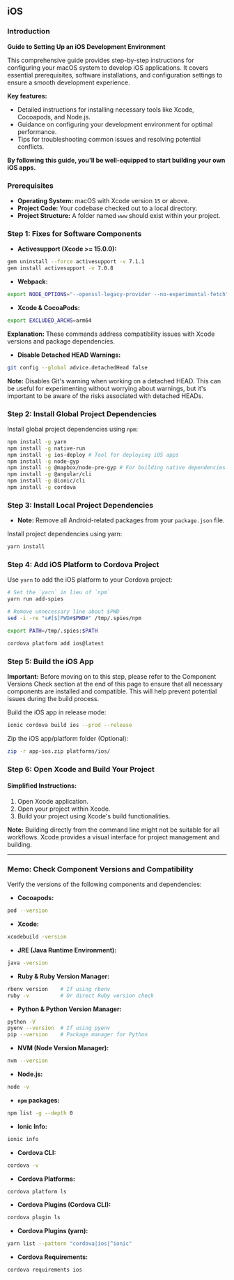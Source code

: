 ## iOS

### Introduction

**Guide to Setting Up an iOS Development Environment**

This comprehensive guide provides step-by-step instructions for configuring your macOS system to develop iOS applications. It covers essential prerequisites, software installations, and configuration settings to ensure a smooth development experience.

**Key features:**

- Detailed instructions for installing necessary tools like Xcode, Cocoapods, and Node.js.
- Guidance on configuring your development environment for optimal performance.
- Tips for troubleshooting common issues and resolving potential conflicts.

**By following this guide, you'll be well-equipped to start building your own iOS apps.**

### Prerequisites

- **Operating System:** macOS with Xcode version `15` or above.
- **Project Code:** Your codebase checked out to a local directory.
- **Project Structure:** A folder named `www` should exist within your project.

### Step 1: Fixes for Software Components

- **Activesupport (Xcode >= 15.0.0):**

```sh
gem uninstall --force activesupport -v 7.1.1
gem install activesupport -v 7.0.8
```

- **Webpack:**

```sh
export NODE_OPTIONS="--openssl-legacy-provider --no-experimental-fetch"
```

- **Xcode & CocoaPods:**

```sh
export EXCLUDED_ARCHS=arm64
```

**Explanation:** These commands address compatibility issues with Xcode versions and package dependencies.

- **Disable Detached HEAD Warnings:**

```sh
git config --global advice.detachedHead false
```

**Note:** Disables Git's warning when working on a detached HEAD. This can be useful for experimenting without worrying about warnings, but it's important to be aware of the risks associated with detached HEADs.

### Step 2: Install Global Project Dependencies

Install global project dependencies using `npm`:

```sh
npm install -g yarn
npm install -g native-run
npm install -g ios-deploy # Tool for deploying iOS apps
npm install -g node-gyp
npm install -g @mapbox/node-pre-gyp # For building native dependencies
npm install -g @angular/cli
npm install -g @ionic/cli
npm install -g cordova
```

### Step 3: Install Local Project Dependencies

- **Note:** Remove all Android-related packages from your `package.json` file.

Install project dependencies using yarn:

```sh
yarn install
```

### Step 4: Add iOS Platform to Cordova Project

Use `yarn` to add the iOS platform to your Cordova project:

```sh
# Set the `yarn` in lieu of `npm`
yarn run add-spies

# Remove unnecessary line about $PWD
sed -i -re "s#[$]PWD#$PWD#" /tmp/.spies/npm

export PATH=/tmp/.spies:$PATH

cordova platform add ios@latest
```

### Step 5: Build the iOS App

**Important:** Before moving on to this step, please refer to the Component Versions Check section at the end of this page to ensure that all necessary components are installed and compatible. This will help prevent potential issues during the build process.

Build the iOS app in release mode:

```sh
ionic cordova build ios --prod --release
```

Zip the iOS app/platform folder (Optional):

```sh
zip -r app-ios.zip platforms/ios/
```

### Step 6: Open Xcode and Build Your Project

#### Simplified Instructions:

1. Open Xcode application.
2. Open your project within Xcode.
3. Build your project using Xcode's build functionalities.

**Note:** Building directly from the command line might not be suitable for all workflows. Xcode provides a visual interface for project management and building.

---

### Memo: Check Component Versions and Compatibility

Verify the versions of the following components and dependencies:

- **Cocoapods:**

```sh
pod --version
```

- **Xcode:**

```sh
xcodebuild -version
```

- **JRE (Java Runtime Environment):**

```sh
java -version
```

- **Ruby & Ruby Version Manager:**

```sh
rbenv version    # If using rbenv
ruby -v          # Or direct Ruby version check
```

- **Python & Python Version Manager:**

```sh
python -V
pyenv --version  # If using pyenv
pip --version    # Package manager for Python
```

- **NVM (Node Version Manager):**

```sh
nvm --version
```

- **Node.js:**

```sh
node -v
```

- **`npm` packages:**

```sh
npm list -g --depth 0
```

- **Ionic Info:**

```sh
ionic info
```

- **Cordova CLI:**

```sh
cordova -v
```

- **Cordova Platforms:**

```sh
cordova platform ls
```

- **Cordova Plugins (Cordova CLI):**

```sh
cordova plugin ls
```

- **Cordova Plugins (yarn):**

```sh
yarn list --pattern "cordova|ios|^ionic"
```

- **Cordova Requirements:**

```sh
cordova requirements ios
```
